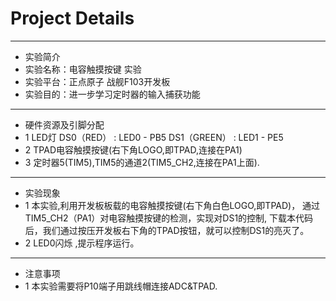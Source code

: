 <!--
 * @Date: 2024-08-07
 * @LastEditors: GoKo-Son626
 * @LastEditTime: 2024-08-07
 * @FilePath: \PetCareSTM32\Project\README.md
 * @Description: 
-->
# Project Details


 ***************************************************************************************************
 * 实验简介
 * 实验名称：电容触摸按键 实验
 * 实验平台：正点原子 战舰F103开发板
 * 实验目的：进一步学习定时器的输入捕获功能

 ***************************************************************************************************
 * 硬件资源及引脚分配
 * 1 LED灯
     DS0（RED）     : LED0 - PB5
     DS1（GREEN）   : LED1 - PE5
 * 2 TPAD电容触摸按键(右下角LOGO,即TPAD,连接在PA1)
 * 3 定时器5(TIM5),TIM5的通道2(TIM5_CH2,连接在PA1上面).

 ***************************************************************************************************
 * 实验现象
 * 1 本实验,利用开发板板载的电容触摸按键(右下角白色LOGO,即TPAD)，
     通过TIM5_CH2（PA1）对电容触摸按键的检测，实现对DS1的控制,
     下载本代码后，我们通过按压开发板右下角的TPAD按钮，就可以控制DS1的亮灭了。
 * 2 LED0闪烁 ,提示程序运行。

 ***************************************************************************************************
 * 注意事项
 * 1 本实验需要将P10端子用跳线帽连接ADC&TPAD.
 
